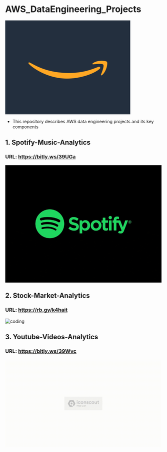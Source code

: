 # AWS_DataEngineering_Projects
<img align="center" alt="coding" width="400" src="https://github.com/Shoaib9288/AWS_DataEngineering_Projects/blob/main/Amazon%20Web%20Services.gif">

- This repository describes AWS data engineering projects and its key components

## 1. Spotify-Music-Analytics
### URL: https://bitly.ws/39UGa
<img align="center" alt="coding" width="500" src="https://github.com/Shoaib9288/AWS_DataEngineering_Projects/blob/main/spotify-etl-aws-data-pipeline-project/Spotify.gif">

## 2. Stock-Market-Analytics
### URL: https://rb.gy/k4hait
<img align="center" alt="coding" width="500" src="https://github.com/Shoaib9288/AWS_DataEngineering_Projects/blob/main/stock-market-kafka-data-engineering-project/Stock%20Market%20Analysis.gif">

## 3. Youtube-Videos-Analytics
### URL: https://bitly.ws/39Wvc
<img align="center" alt="coding" width="500" src="https://github.com/Shoaib9288/AWS_DataEngineering_Projects/blob/main/youtube-analysis-dataengineering-project/Snapshots/Youtube%20Video%20Analytics.gif">
